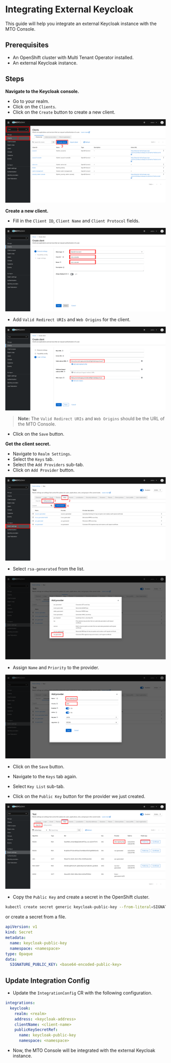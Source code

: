 # Integrating External Keycloak

This guide will help you integrate an external Keycloak instance with the MTO Console.

## Prerequisites

- An OpenShift cluster with Multi Tenant Operator installed.
- An external Keycloak instance.

## Steps

**Navigate to the Keycloak console.**

- Go to your realm.
- Click on the `Clients`.
- Click on the `Create` button to create a new client.

![Keycloak realm](../images/integrating-external-keycloak-1.png)

**Create a new client.**

- Fill in the `Client ID`, `Client Name` and `Client Protocol` fields.

![Client creation](../images/integrating-external-keycloak-2.png)

- Add `Valid Redirect URIs` and `Web Origins` for the client.

![Client creation](../images/integrating-external-keycloak-3.png)

> **Note:** The `Valid Redirect URIs` and `Web Origins` should be the URL of the MTO Console.

- Click on the `Save` button.

**Get the client secret.**

- Navigate to `Realm Settings`.
- Select the `Keys` tab.
- Select the `Add Providers` sub-tab.
- Click on `Add Provider` button.

![Client secret](../images/integrating-external-keycloak-4.png)

- Select `rsa-generated` from the list.

![Client secret](../images/integrating-external-keycloak-5.png)

- Assign `Name` and `Priority` to the provider.

![Client secret](../images/integrating-external-keycloak-6.png)

- Click on the `Save` button.

- Navigate to the `Keys` tab again.
- Select `Key List` sub-tab.
- Click on the `Public Key` button for the provider we just created.

![Client secret](../images/integrating-external-keycloak-7.png)

- Copy the `Public Key` and create a secret in the OpenShift cluster.

```bash
kubectl create secret generic keycloak-public-key --from-literal=SIGNATURE_PUBLIC_KEY=<public-key> -n <namespace>
```

or create a secret from a file.

```yaml
apiVersion: v1
kind: Secret
metadata:
  name: keycloak-public-key
  namespace: <namespace>
type: Opaque
data:
  SIGNATURE_PUBLIC_KEY: <base64-encoded-public-key>
```

## Update Integration Config

- Update the `IntegrationConfig` CR with the following configuration.

```yaml
integrations: 
  keycloak:
    realm: <realm>
    address: <keycloak-address>
    clientName: <client-name>
    publicKeySecretRef:
      name: keycloak-public-key
      namespace: <namespace>
```

- Now, the MTO Console will be integrated with the external Keycloak instance.
